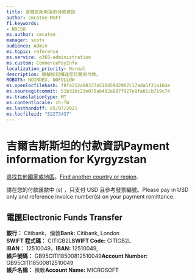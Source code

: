 ```yaml
---
title: 吉爾吉斯斯坦的付款資訊
author: cmcatee-MSFT
f1.keywords:
- NOCSH
ms.author: cmcatee
manager: scotv
audience: Admin
ms.topic: reference
ms.service: o365-administration
ms.custom: CommercePayInfo
localization_priority: Normal
description: 瞭解如何傳送您訂閱的付款。
ROBOTS: NOINDEX, NOFOLLOW
ms.openlocfilehash: f8fa212a98337a510459d2907c17ada5f21a164e
ms.sourcegitcommit: 51b316c23e070ab402a687f927e8fa01cb719c74
ms.translationtype: MT
ms.contentlocale: zh-TW
ms.lasthandoff: 05/07/2021
ms.locfileid: "52273437"
---
```

# <a name="payment-information-for-kyrgyzstan"></a><span data-ttu-id="4c6cc-103">吉爾吉斯斯坦的付款資訊</span><span class="sxs-lookup"><span data-stu-id="4c6cc-103">Payment information for Kyrgyzstan</span></span>

<span data-ttu-id="4c6cc-104">[尋找其他國家或地區](../billing-and-payments/pay-for-your-subscription.md)。</span><span class="sxs-lookup"><span data-stu-id="4c6cc-104">[Find another country or region](../billing-and-payments/pay-for-your-subscription.md).</span></span> 

<span data-ttu-id="4c6cc-105">請在您的付款匯款中 (s) ，只支付 USD 且參考發票編號。</span><span class="sxs-lookup"><span data-stu-id="4c6cc-105">Please pay in USD only and reference invoice number(s) on your payment remittance.</span></span>

## <a name="electronic-funds-transfer"></a><span data-ttu-id="4c6cc-106">電匯</span><span class="sxs-lookup"><span data-stu-id="4c6cc-106">Electronic Funds Transfer</span></span>

<span data-ttu-id="4c6cc-107">**銀行：** Citibank，倫敦</span><span class="sxs-lookup"><span data-stu-id="4c6cc-107">**Bank:** Citibank, London</span></span>  
<span data-ttu-id="4c6cc-108">**SWIFT 程式碼：** CITIGB2L</span><span class="sxs-lookup"><span data-stu-id="4c6cc-108">**SWIFT Code:** CITIGB2L</span></span>  
<span data-ttu-id="4c6cc-109">**IBAN：** 12510049，</span><span class="sxs-lookup"><span data-stu-id="4c6cc-109">**IBAN:** 12510049,</span></span>  
<span data-ttu-id="4c6cc-110">**帳戶號碼：** GB95CITI18500812510049</span><span class="sxs-lookup"><span data-stu-id="4c6cc-110">**Account Number:** GB95CITI18500812510049</span></span>  
<span data-ttu-id="4c6cc-111">**帳戶名稱：** 微軟</span><span class="sxs-lookup"><span data-stu-id="4c6cc-111">**Account Name:** MICROSOFT</span></span>  
